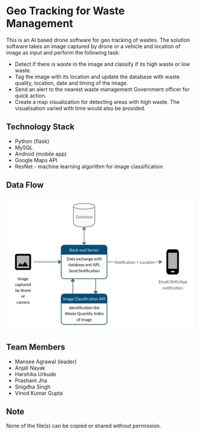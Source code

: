 # Geo Tracking for Waste Management

This is an AI based drone software for geo tracking of wastes. The solution software takes an image captured by drone or a vehicle and location of image as input and perform the following task:
 - Detect if there is waste in the image and classify if its high waste or low waste.
 - Tag the image with its location and update the database with waste quality, location, date and timing of the image.
 - Send an alert to the nearest waste management Government officer for quick action.
 - Create a map visualization for detecting areas with high waste. The visualisation varied with time would also be provided.

## Technology Stack

 - Python (flask)
 - MySQL
 - Android (mobile app)
 - Google Maps API
 - ResNet - machine learning algorithm for image classification

## Data Flow

![Data flow diagram](Website/static/images/dfd.png)


## Team Members

 - Mansee Agrawal (leader)
 - Anjali Nayak
 - Harshika Urkude
 - Prashant Jha
 - Snigdha Singh
 - Vinod Kumar Gupta

## Note

None of the file(s) can be copied or shared without permission.
